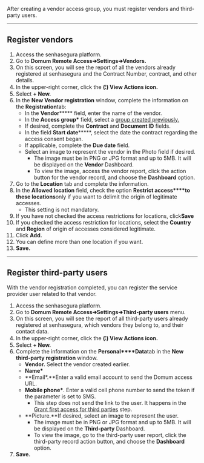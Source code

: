 After creating a vendor access group, you must register vendors and third\-party users.

  




---

## Register vendors

1. Access the senhasegura platform.
2. Go to **Domum Remote Access➔Settings➔Vendors.**
3. On this screen, you will see the report of all the vendors already registered at senhasegura and the Contract Number, contract, and other details.
4. In the upper\-right corner, click the **(⁝) View Actions icon.**
5. Select **\+ New.**
6. In the **New Vendor registration** window, complete the information on the **Registration**tab:
	* In the **Vendor****\*** field, enter the name of the vendor.
	* In the **Access group\*** field, select a [group created previously.](/v3-32/docs/domum-create-access-group-for-vendor)
	* If desired, complete the **Contract** and **Document ID** fields.
	* In the field **Start date****\***, select the date the contract regarding the access consent began.
	* If applicable, complete the **Due date** field.
	* Select an image to represent the vendor in the Photo field if desired.
		+ The image must be in PNG or JPG format and up to 5MB. It will be displayed on the **Vendor** Dashboard.
		+ To view the image, access the vendor report, click the action button for the vendor record, and choose the **Dashboard** option.
7. Go to the **Location** tab and complete the information.
8. In the **Allowed location** field, check the option **Restrict access****to these locations**only if you want to delimit the origin of legitimate accesses.
	* This setting is not mandatory.
9. If you have not checked the access restrictions for locations, click**Save**
10. If you checked the access restriction for locations, select the **Country** and **Region** of origin of accesses considered legitimate.
11. Click **Add.**
12. You can define more than one location if you want.
13. **Save.**



---

## Register third\-party users

With the vendor registration completed, you can register the service provider user related to that vendor.

1. Access the senhasegura platform.
2. Go to **Domum Remote Access➔Settings➔Third\-party users** menu.
3. On this screen, you will see the report of all third\-party users already registered at senhasegura, which vendors they belong to, and their contact data.
4. In the upper\-right corner, click the **(⁝) View Actions icon.**
5. Select **\+ New.**
6. Complete the information on the **Personal****Data**tab in the **New third\-party registration** window.
	* **Vendor.** Select the vendor created earlier.
	* **Name\***
	* **Email\*.**Enter a valid email account to send the Domum access URL.
	* **Mobile phone\***. Enter a valid cell phone number to send the token if the parameter is set to SMS.
		+ This step does not send the link to the user. It happens in the [Grant first access for third parties](/v3-32/docs/domum-grant-first-access-for-third-parties) step.
	* **Picture.**If desired, select an image to represent the user.
		+ The image must be in PNG or JPG format and up to 5MB. It will be displayed on the **Third\-party** Dashboard.
		+ To view the image, go to the third\-party user report, click the third\-party record action button, and choose the **Dashboard** option.
7. **Save.**
